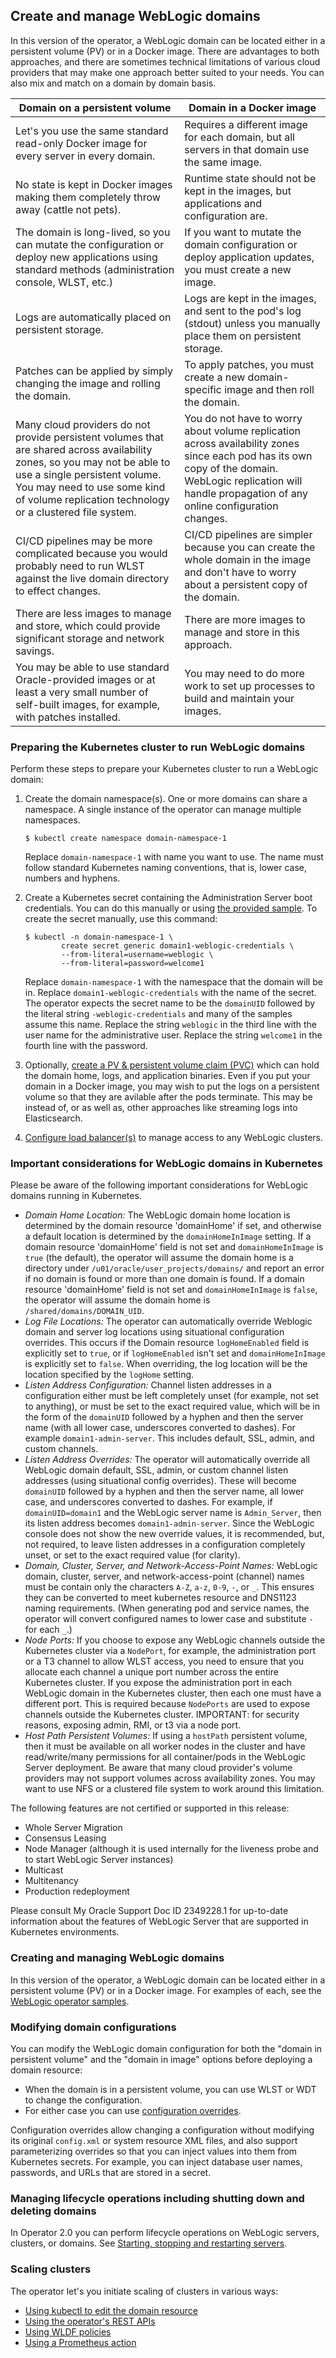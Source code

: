 ## Create and manage WebLogic domains

In this version of the operator, a WebLogic domain can be located either in a persistent volume (PV) or in a Docker image.
There are advantages to both approaches, and there are sometimes technical limitations of various
cloud providers that may make one approach better suited to your needs.
You can also mix and match on a domain by domain basis.

| Domain on a persistent volume | Domain in a Docker image |
| --- | --- |
| Let's you use the same standard read-only Docker image for every server in every domain. | Requires a different image for each domain, but all servers in that domain use the same image. |
| No state is kept in Docker images making them completely throw away (cattle not pets). | Runtime state should not be kept in the images, but applications and configuration are. |
| The domain is long-lived, so you can mutate the configuration or deploy new applications using standard methods (administration console, WLST, etc.) | If you want to mutate the domain configuration or deploy application updates, you must create a new image. |
| Logs are automatically placed on persistent storage.  | Logs are kept in the images, and sent to the pod's log (stdout) unless you manually place them on persistent storage.  |
| Patches can be applied by simply changing the image and rolling the domain.  | To apply patches, you must create a new domain-specific image and then roll the domain.  |
| Many cloud providers do not provide persistent volumes that are shared across availability zones, so you may not be able to use a single persistent volume.  You may need to use some kind of volume replication technology or a clustered file system. | You do not have to worry about volume replication across availability zones since each pod has its own copy of the domain.  WebLogic replication will handle propagation of any online configuration changes.  |
| CI/CD pipelines may be more complicated because you would probably need to run WLST against the live domain directory to effect changes.  | CI/CD pipelines are simpler because you can create the whole domain in the image and don't have to worry about a persistent copy of the domain.  |
| There are less images to manage and store, which could provide significant storage and network savings.  |  There are more images to manage and store in this approach. |
| You may be able to use standard Oracle-provided images or at least a very small number of self-built images, for example, with patches installed. | You may need to do more work to set up processes to build and maintain your images. |

### Preparing the Kubernetes cluster to run WebLogic domains

Perform these steps to prepare your Kubernetes cluster to run a WebLogic domain:

1. Create the domain namespace(s).  One or more domains can share a namespace. A single instance of the operator can manage multiple namespaces.

   ```
   $ kubectl create namespace domain-namespace-1
   ```

   Replace `domain-namespace-1` with name you want to use.  The name must follow standard Kubernetes naming conventions, that is, lower case,
   numbers and hyphens.

1. Create a Kubernetes secret containing the Administration Server boot credentials.  You can do this manually or using
   [the provided sample](/kubernetes/samples/scripts/create-weblogic-domain-credentials/README.md).  To create
   the secret manually, use this command:

   ```
   $ kubectl -n domain-namespace-1 \
           create secret generic domain1-weblogic-credentials \
           --from-literal=username=weblogic \
           --from-literal=password=welcome1
   ```

   Replace `domain-namespace-1` with the namespace that the domain will be in.
   Replace `domain1-weblogic-credentials` with the name of the secret.  The operator expects the secret name to be
   the `domainUID` followed by the literal string `-weblogic-credentials` and many of the samples assume this name.
   Replace the string `weblogic` in the third line with the user name for the administrative user.
   Replace the string `welcome1` in the fourth line with the password.

1. Optionally, [create a PV & persistent volume claim (PVC)](kubernetes/samples/scripts/create-weblogic-domain-pv-pvc/README.md) which can hold the domain home, logs, and application binaries.
   Even if you put your domain in a Docker image, you may wish to put the logs on a persistent volume so that they are avilable after the pods terminate.
   This may be instead of, or as well as, other approaches like streaming logs into Elasticsearch.
1. [Configure load balancer(s)](kubernetes/samples/charts/README.md) to manage access to any WebLogic clusters.

### Important considerations for WebLogic domains in Kubernetes

Please be aware of the following important considerations for WebLogic domains
running in Kubernetes.

* _Domain Home Location:_ The WebLogic domain home location is determined by the domain resource 'domainHome' if set,
  and otherwise a default location is determined by the `domainHomeInImage` setting. If a domain resource 'domainHome' field is not set
  and `domainHomeInImage` is `true` (the default), the operator will
  assume the domain home is a directory under `/u01/oracle/user_projects/domains/` and report an error if no domain is found
  or more than one domain is found.  If a domain resource 'domainHome' field is not set and `domainHomeInImage` is `false`, the operator will
  assume the domain home is `/shared/domains/DOMAIN_UID`.
* _Log File Locations:_ The operator can automatically override Weblogic domain and server log locations using situational
  configuration overrides.  This occurs if the Domain resource `logHomeEnabled` field is explicitly set to `true`, or if `logHomeEnabled` isn't set 
  and `domainHomeInImage` is explicitly set to `false`.   When overriding, the log location will be the location specified by the `logHome` setting.
* _Listen Address Configuration:_  Channel listen addresses in a configuration either must be left completely unset (for example, not set to anything), or must be set to the exact required value, which will be in the form of the `domainUID`
  followed by a hyphen and then the server name (with all lower case, underscores converted to dashes).  For example `domain1-admin-server`. This includes default, SSL, admin, and custom channels.
* _Listen Address Overrides:_  The operator will automatically override all WebLogic domain default, 
  SSL, admin, or custom channel listen addresses (using situational config overrides).  These will become `domainUID` followed by a
  hyphen and then the server name, all lower case, and underscores converted to dashes.  For example, if `domainUID=domain1` and
  the WebLogic server name is `Admin_Server`, then its listen address becomes `domain1-admin-server`. 
  Since the WebLogic console does not show the new override values, it is recommended, but, not required, to leave listen addresses
  in a configuration completely unset, or set to the exact required value (for clarity). 
* _Domain, Cluster, Server, and Network-Access-Point Names:_ WebLogic domain, cluster, server, and network-access-point (channel)
  names must be contain only the characters `A-Z`, `a-z`, `0-9`, `-`, or `_`.  This ensures they can be converted to 
  meet kubernetes resource and DNS1123 naming requirements.  (When generating pod and service names, the operator will convert
  configured names to lower case and substitute `-` for each `_`.)
* _Node Ports:_ If you choose to expose any WebLogic channels outside the Kubernetes cluster via a `NodePort`, for example, the
  administration port or a T3 channel to allow WLST access, you need to ensure that you allocate each channel a
  unique port number across the entire Kubernetes cluster.  If you expose the administration port in each WebLogic domain in
  the Kubernetes cluster, then each one must have a different port.  This is required because `NodePorts` are used to
  expose channels outside the Kubernetes cluster.   IMPORTANT:  for security reasons, exposing admin, RMI, or t3 via 
  a node port.
* _Host Path Persistent Volumes:_ If using a `hostPath` persistent volume, then it must be available on all worker nodes in the cluster and have read/write/many permissions for all container/pods in the WebLogic Server deployment.  Be aware
  that many cloud provider's volume providers may not support volumes across availability zones.  You may want to use NFS or a clustered file system to work around this limitation.

The following features are not certified or supported in this release:

* Whole Server Migration
* Consensus Leasing
* Node Manager (although it is used internally for the liveness probe and to start WebLogic Server instances)
* Multicast
* Multitenancy
* Production redeployment

Please consult My Oracle Support Doc ID 2349228.1 for up-to-date information about the features of WebLogic Server that are supported in Kubernetes environments.


### Creating and managing WebLogic domains

In this version of the operator, a WebLogic domain can be located either in a persistent volume (PV) or in a Docker image. For examples of each, see the [WebLogic operator samples](../kubernetes/samples/README.md).

### Modifying domain configurations

You can modify the WebLogic domain configuration for both the "domain in persistent volume" and the "domain in image" options before deploying a domain resource:

* When the domain is in a persistent volume, you can use WLST or WDT to change the configuration.
* For either case you can use [configuration overrides](config-overrides.md).   

Configuration overrides allow changing a configuration without modifying its original `config.xml` or system resource XML files, and also support parameterizing overrides so that you can inject values into them from Kubernetes secrets.   For example, you can inject database user names, passwords, and URLs that are stored in a secret.

### Managing lifecycle operations including shutting down and deleting domains

In Operator 2.0 you can perform lifecycle operations on WebLogic servers, clusters, or domains.
See [Starting, stopping and restarting servers](server-lifecycle.md).

### Scaling clusters

The operator let's you initiate scaling of clusters in various ways:

* [Using kubectl to edit the domain resource](scaling.md#on-demand-updating-the-domain-resource-directly)
* [Using the operator's REST APIs](scaling.md#calling-the-operators-rest-scale-api)
* [Using WLDF policies](scaling.md#using-a-wldf-policy-rule-and-script-action-to-call-the-operators-rest-scale-api)
* [Using a Prometheus action](scaling.md#using-a-prometheus-alert-action-to-call-the-operators-rest-scale-api)
